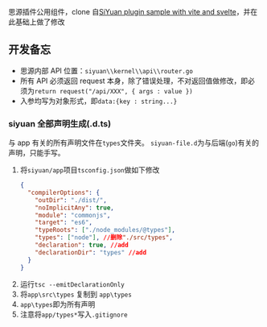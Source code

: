 思源插件公用组件，clone 自[SiYuan plugin sample with vite and svelte](https://github.com/siyuan-note/plugin-sample-vite-svelte)，并在此基础上做了修改

## 开发备忘

- 思源内部 API 位置：`siyuan\\kernel\\api\\router.go`
- 所有 API 必须返回 request 本身，除了错误处理，不对返回值做修改，即必须为`return request("/api/XXX", { args : value })`
- 入参均写为对象形式，即`data:{key : string...}`

### siyuan 全部声明生成(.d.ts)

与 app 有关的所有声明文件在`types`文件夹。
`siyuan-file.d`为与后端(`go`)有关的声明，只能手写。

1. 将`siyuan/app`项目`tsconfig.json`做如下修改
   ```json
   {
     "compilerOptions": {
       "outDir": "./dist/",
       "noImplicitAny": true,
       "module": "commonjs",
       "target": "es6",
       "typeRoots": ["./node_modules/@types"],
       "types": ["node"], //删除"./src/types",
       "declaration": true, //add
       "declarationDir": "types" //add
     }
   }
   ```
2. 运行`tsc --emitDeclarationOnly`
3. 将`app\src\types` 复制到 `app\types`
4. `app\types`即为所有声明
5. 注意将`app/types*`写入`.gitignore`
